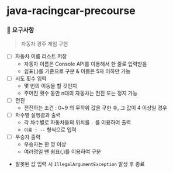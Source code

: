 # java-racingcar-precourse

### 🎯 요구사항
> 자동차 경주 게임 구현

- [ ] 자동차 이름 리스트 저장
    - 자동차 이름은 Console API를 이용해서 한 줄로 입력받음
    - 쉼표(,)를 기준으로 구분 & 이름은 5자 이하만 가능
- [ ] 시도 횟수 입력
    - 몇 번의 이동을 할 것인지
    - 주어진 횟수 동안 n대의 자동차는 전진 또는 정지 가능
- [ ] 전진
    - 전진하는 조건 : 0~9 의 무작위 값을 구한 후, 그 값이 4 이상일 경우
- [ ] 차수별 실행결과 출력
    - 각 차수별로 자동차들의 위치를 `-` 를 이용하여 출력
    - `이름 : --` 형식으로 입력
- [ ] 우승자 출력
    - 우승자는 한 명 이상
    - 여러명일 땐 쉼표(,)를 이용하여 구분
- 잘못된 값 입력 시 `IllegalArgumentException` 발생 후 종료